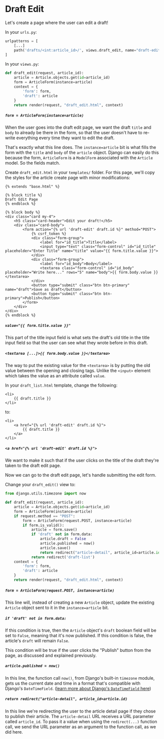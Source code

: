# Draft Edit
Let's create a page where the user can edit a draft!

In your `urls.py`:
```python
urlpatterns = [
    [...]
    path('drafts/<int:article_id>/', views.draft_edit, name="draft-edit"),
]
```

In your `views.py`:
```python
def draft_edit(request, article_id):
    article = Article.objects.get(id=article_id)
    form = ArticleForm(instance=article)
    context = {
        'form': form,
        'draft': article
    }
    return render(request, "draft_edit.html", context)
```

##### `form = ArticleForm(instance=article)`
When the user goes into the draft edit page, we want the draft `title` and `body` to already be there in the form, so that the user doesn't have to re-write everything every time they want to edit the draft.

That's exactly what this line does. The `instance=article` bit is what fills the form with the `title` and `body` of the `article` object. Django can easily do this because the form, `ArticleForm` is a `ModelForm` associated with the `Article` model. So the fields match.

Create `draft_edit.html` in your `templates/` folder. For this page, we'll copy the styles for the article create page with minor modifications:
```django
{% extends "base.html" %}

{% block title %}
Draft Edit Page
{% endblock %}

{% block body %}
<div class="card my-4">
    <h5 class="card-header">Edit your draft!</h5>
    <div class="card-body">
        <form action="{% url 'draft-edit' draft.id %}" method="POST">
            {% csrf_token %}
            <div class="form-group">
                <label for="id_title">Title</label>
                <input type="text" class="form-control" id="id_title" placeholder="Enter Title" name="title" value="{{ form.title.value }}">
            </div>
            <div class="form-group">
                <label for="id_body">Body</label>
                <textarea class="form-control" id="id_body" placeholder="Write here..." rows="5" name="body">{{ form.body.value }}</textarea>
            </div>
            <button type="submit" class="btn btn-primary" name="draft">Save as draft</button>
            <button type="submit" class="btn btn-primary">Publish</button>
        </form>
    </div>
</div>
{% endblock %}
```

##### `value="{{ form.title.value }}"`
This part of the title input field is what sets the draft's old title in the title input field so that the user can see what they wrote before in this draft.

##### `<textarea [...]>{{ form.body.value }}</textarea>`
The way to put the existing value for the `<textarea>` is by putting the old value between the opening and closing tags. Unlike the `<input>` element which takes the value as an attribute called `value`.

In your `draft_list.html` template, change the following:
```django
<li>
    {{ draft.title }}
</li>
```
to:
```django
<li>
    <a href="{% url 'draft-edit' draft.id %}">
        {{ draft.title }}
    </a>
</li>
```

##### `<a href="{% url 'draft-edit' draft.id %}">`
We want to make it such that if the user clicks on the title of the draft they're taken to the draft edit page.

Now we can go to the draft edit page, let's handle submitting the edit form.

Change your `draft_edit()` view to:
```python
from django.utils.timezone import now

def draft_edit(request, article_id):
    article = Article.objects.get(id=article_id)
    form = ArticleForm(instance=article)
    if request.method == "POST":
        form = ArticleForm(request.POST, instance=article)
        if form.is_valid():
            article = form.save()
            if 'draft' not in form.data:
                article.draft = False
                article.published = now()
                article.save()
                return redirect("article-detail", article_id=article.id)
            return redirect('draft-list')
    context = {
        'form': form,
        'draft': article
    }
    return render(request, "draft_edit.html", context)
```

##### `form = ArticleForm(request.POST, instance=article)`
This line will, instead of creating a new `Article` object, update the existing `Article` object sent to it in the `instance=article` bit.

##### `if 'draft' not in form.data:`
If this condition is true, then the `Article` object's `draft` boolean field will be set to `False`, meaning that it's now published. If this condition is false, the article's `draft` will remain `False`.

This condition will be true if the user clicks the "Publish" button from the page, as discussed and explained previously.

##### `article.published = now()`
In this line, the function call `now()`, from Django's built-in `timezone` module, gets us the current date and time in a format that's compatible with Django's `DateTimeField`. ([learn more about Django's `DateTimeField` here](https://docs.djangoproject.com/en/2.2/ref/models/fields/#datetimefield))

##### `return redirect("article-detail", article_id=article.id)`
In this line we're redirecting the user to the article detail page if they chose to publish their article. The `article-detail` URL receives a URL parameter called `article_id`. To pass it a value when using the `redirect(...)` function call, we send the URL parameter as an argument to the function call, as we did here.